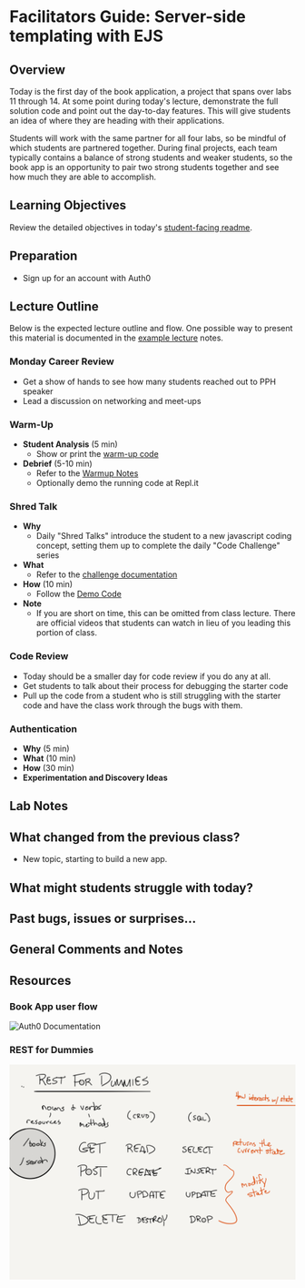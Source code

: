 # Facilitators Guide: Server-side templating with EJS

## Overview

Today is the first day of the book application, a project that spans over labs 11 through 14. At some point during today's lecture, demonstrate the full solution code and point out the day-to-day features. This will give students an idea of where they are heading with their applications.

Students will work with the same partner for all four labs, so be mindful of which students are partnered together. During final projects, each team typically contains a balance of strong students and weaker students, so the book app is an opportunity to pair two strong students together and see how much they are able to accomplish.


## Learning Objectives

Review the detailed objectives in today's [student-facing readme](../README.md).

## Preparation

- Sign up for an account with Auth0

## Lecture Outline

Below is the expected lecture outline and flow. One possible way to present this material is documented in the [example lecture](../facilitator/LECTURE-EXAMPLE.md) notes.

### Monday Career Review 

- Get a show of hands to see how many students reached out to PPH speaker
- Lead a discussion on networking and meet-ups

### Warm-Up

- **Student Analysis** (5 min)
  - Show or print the [warm-up code](../warm-up/warm-up.md)
- **Debrief** (5-10 min)
  - Refer to the [Warmup Notes](../warm-up/NOTES.md)
  - Optionally demo the running code at Repl.it

### Shred Talk

- **Why**
  - Daily "Shred Talks" introduce the student to a new javascript coding concept, setting them up to complete the daily "Code Challenge" series
- **What**
  - Refer to the [challenge documentation](../challenges/README.md)
- **How** (10 min)
  - Follow the [Demo Code](../challenges/DEMO.md)
- **Note**
  - If you are short on time, this can be omitted from class lecture. There are official videos that students can watch in lieu of you leading this portion of class.

### Code Review
- Today should be a smaller day for code review if you do any at all. 
- Get students to talk about their process for debugging the starter code
- Pull up the code from a student who is still struggling with the starter code and have the class work through the bugs with them.

### Authentication

- **Why** (5 min)
- **What** (10 min)
- **How** (30 min)
- **Experimentation and Discovery Ideas**

## Lab Notes

## What changed from the previous class?

- New topic, starting to build a new app.

## What might students struggle with today?

## Past bugs, issues or surprises...

## General Comments and Notes

## Resources

### Book App user flow

![Auth0 Documentation](https://auth0.com/docs/libraries/auth0-react)

### REST for Dummies

![REST for Dummies](whiteboard-diagrams/rest-for-dummies.png)

